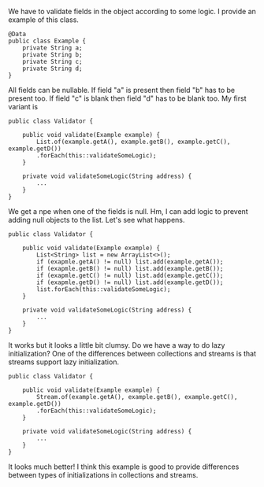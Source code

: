 We have to validate fields in the object according to some logic. I provide an example of this class.

```
@Data
public class Example {
    private String a;
    private String b;
    private String c;
    private String d;
}
```
All fields can be nullable. If field "a" is present then field "b" has to be present too. If field "c" is blank then field "d" has to be blank too.
My first variant is
```
public class Validator {

    public void validate(Example example) {
        List.of(example.getA(), example.getB(), example.getC(), example.getD())
        .forEach(this::validateSomeLogic);
    }

    private void validateSomeLogic(String address) {
        ...
    }
}
```

We get a npe when one of the fields is null. Hm, I can add logic to prevent adding null objects to the list. Let's see what happens.
```
public class Validator {

    public void validate(Example example) {
        List<String> list = new ArrayList<>();
        if (exapmle.getA() != null) list.add(example.getA());
        if (exapmle.getB() != null) list.add(example.getB());
        if (exapmle.getC() != null) list.add(example.getC());
        if (exapmle.getD() != null) list.add(example.getD());
        list.forEach(this::validateSomeLogic);
    }

    private void validateSomeLogic(String address) {
        ...
    }
}
```

It works but it looks a little bit clumsy. Do we have a way to do lazy initialization?
One of the differences between collections and streams is that streams support lazy initialization.
```
public class Validator {

    public void validate(Example example) {
        Stream.of(example.getA(), example.getB(), example.getC(), example.getD())
        .forEach(this::validateSomeLogic);
    }

    private void validateSomeLogic(String address) {
        ...
    }
}
```
It looks much better! I think this example is good to provide differences between types of initializations in collections and streams.

